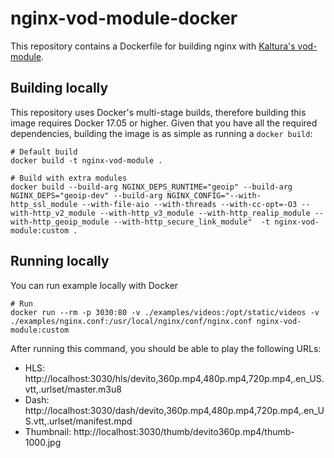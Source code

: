 nginx-vod-module-docker
=======================

This repository contains a Dockerfile for building nginx with [Kaltura's
vod-module](https://github.com/kaltura/nginx-vod-module).

Building locally
----------------

This repository uses Docker's multi-stage builds, therefore building this image
requires Docker 17.05 or higher. Given that you have all the required
dependencies, building the image is as simple as running a ``docker build``:

```
# Default build
docker build -t nginx-vod-module .

# Build with extra modules
docker build --build-arg NGINX_DEPS_RUNTIME="geoip" --build-arg NGINX_DEPS="geoip-dev" --build-arg NGINX_CONFIG="--with-http_ssl_module --with-file-aio --with-threads --with-cc-opt=-O3 --with-http_v2_module --with-http_v3_module --with-http_realip_module --with-http_geoip_module --with-http_secure_link_module"  -t nginx-vod-module:custom .
```

Running locally
---------------
You can run example locally with Docker

```
# Run
docker run --rm -p 3030:80 -v ./examples/videos:/opt/static/videos -v ./examples/nginx.conf:/usr/local/nginx/conf/nginx.conf nginx-vod-module:custom
```

After running this command, you should be able to play the following URLs:

- HLS: http://localhost:3030/hls/devito,360p.mp4,480p.mp4,720p.mp4,.en_US.vtt,.urlset/master.m3u8
- Dash: http://localhost:3030/dash/devito,360p.mp4,480p.mp4,720p.mp4,.en_US.vtt,.urlset/manifest.mpd
- Thumbnail: http://localhost:3030/thumb/devito360p.mp4/thumb-1000.jpg
